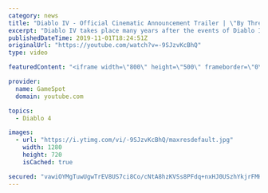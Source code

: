 ```yaml
---
category: news
title: "Diablo IV - Official Cinematic Announcement Trailer | \"By Three They Come\" | BlizzCon 2019"
excerpt: "Diablo IV takes place many years after the events of Diablo III, after millions have been slaughtered by the actions of the High Heavens and Burning Hells alike."
publishedDateTime: 2019-11-01T18:24:51Z
originalUrl: "https://youtube.com/watch?v=-9SJzvKcBhQ"
type: video

featuredContent: "<iframe width=\"800\" height=\"500\" frameborder=\"0\" src=\"https://www.youtube.com/embed/-9SJzvKcBhQ\" allow=\"accelerometer; autoplay; encrypted-media; gyroscope; picture-in-picture\" allowfullscreen></iframe>"

provider:
  name: GameSpot
  domain: youtube.com

topics:
  - Diablo 4

images:
  - url: "https://i.ytimg.com/vi/-9SJzvKcBhQ/maxresdefault.jpg"
    width: 1280
    height: 720
    isCached: true

secured: "vawiOYMgTuwUgwTrEV8US7ci8Co/cNtA8hzKVSs8PFdq+nxHJ0USzhYkjrFMHCenEECzYSjrvHmcAEZGwasBvIF2PU+5UbRGVUhNLKM6BnGljczF4zjGqSG8z+AsePXTaoc7vM2avygVtQVPosrpE8v1Q32zR5YlDZJhyab1/VvxuTJExvCYIUJx++b2cWk/5qdPZcnhKiTFpbTmHixLNquEIl0UsLIeob/f8xlphGVcVVcq+TnPFtKxv7SX+iHpdfU1DTGJe5/f5hze1tRL+Ahyw8XefcQfydWefwpzAUfx+OflD/kpLmMU7JJvX0F7ffNrmE3RSRVmAfXS0UHsdOCtiTClDs3IODXkhmklHnZE1ArIItiUh7DxA9ep/yljszJhwiG1IkMntadooZ8rp+1DiztW9IvQ4ivblYdFLtayB0BkSFZSTTG8nYR85Ffx;WnReXXUvkAoMjyeFzy9XKg=="
---
```


